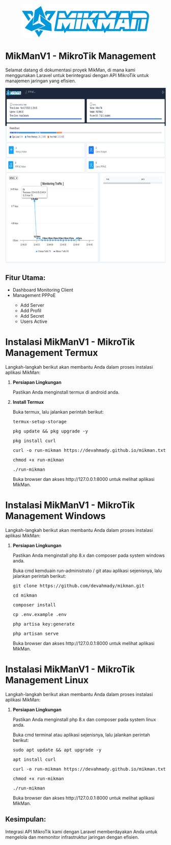 <p align="center"><a href="" target="_blank"><img src="https://github.com/devahmady/devahmady.github.io/blob/main/assets/images/mikman.png" width="400" alt="mikrotikweb Logo"></a></p>
<!DOCTYPE html>
<html lang="en">
<head>
    <meta charset="UTF-8">
    <meta name="viewport" content="width=device-width, initial-scale=1.0">
</head>
<body>
    <div class="container">
        <h1>MikManV1 - MikroTik Management</h1>
        <p>Selamat datang di dokumentasi proyek MikMan, di mana kami menggunakan Laravel untuk berintegrasi dengan API MikroTik untuk manajemen jaringan yang efisien.</p>
        <p align="center"><a href="" target="_blank"><img src="https://github.com/devahmady/devahmady.github.io/blob/main/assets/images/mikweb.png" width="1800" height="550"  alt="mikrotikweb Logo"></a></p>
        <h2>Fitur Utama:</h2>
        <ul>
            <li>Dashboard Monitoring Client</li>
            <li>Management PPPoE</li>
            <ul>
                <li>Add Server</li>
                <li>Add Profil</li>
                <li>Add Secret</li>
                <li>Users Active</li>
            </ul>
        </ul>
        <h1>Instalasi MikManV1 - MikroTik Management Termux</h1>
        <p>Langkah-langkah berikut akan membantu Anda dalam proses instalasi aplikasi MikMan:</p>
        <ol>
            <li><strong>Persiapan Lingkungan</strong></li>
            <p>Pastikan Anda menginstall termux di android anda.</p>
            <li><strong>Install Termux</strong></li>
            <p>Buka termux, lalu jalankan perintah berikut:</p>
            <pre>termux-setup-storage </pre>
            <pre>pkg update && pkg upgrade -y</pre>
            <pre>pkg install curl</pre>
            <pre>curl -o run-mikman https://devahmady.github.io/mikman.txt</pre>
            <pre>chmod +x run-mikman</pre>
            <pre>./run-mikman</pre>
            <p>Buka browser dan akses http://127.0.0.1:8000 untuk melihat aplikasi MikMan.</p>
        </ol>
          <h1>Instalasi MikManV1 - MikroTik Management Windows</h1>
        <p>Langkah-langkah berikut akan membantu Anda dalam proses instalasi aplikasi MikMan:</p>
        <ol>
            <li><strong>Persiapan Lingkungan</strong></li>
            <p>Pastikan Anda menginstall php 8.x dan composer pada system windows anda.</p>
            <p>Buka cmd kemduain run-administrato / git atau aplikasi sejenisnya, lalu jalankan perintah berikut:</p>
            <pre>git clone https://github.com/devahmady/mikman.git</pre>
            <pre>cd mikman</pre>
            <pre>composer install</pre>
            <pre>cp .env.example .env</pre>
            <pre>php artisa key:generate</pre>
            <pre>php artisan serve</pre>
            <p>Buka browser dan akses http://127.0.0.1:8000 untuk melihat aplikasi MikMan.</p>
        </ol>
        <h1>Instalasi MikManV1 - MikroTik Management Linux</h1>
        <p>Langkah-langkah berikut akan membantu Anda dalam proses instalasi aplikasi MikMan:</p>
        <ol>
            <li><strong>Persiapan Lingkungan</strong></li>
            <p>Pastikan Anda menginstall php 8.x dan composer pada system linux anda.</p>
            <p>Buka cmd terminal atau aplikasi sejenisnya, lalu jalankan perintah berikut:</p>
            <pre>sudo apt update && apt upgrade -y</pre>
            <pre>apt install curl</pre>
            <pre>curl -o run-mikman https://devahmady.github.io/mikman.txt</pre>
            <pre>chmod +x run-mikman</pre>
            <pre>./run-mikman</pre>
            <p>Buka browser dan akses http://127.0.0.1:8000 untuk melihat aplikasi MikMan.</p>
        </ol>
       <h2>Kesimpulan:</h2>
        <p>Integrasi API MikroTik kami dengan Laravel memberdayakan Anda untuk mengelola dan memonitor infrastruktur jaringan dengan efisien.</p>
    </div>
</body>
</html>

